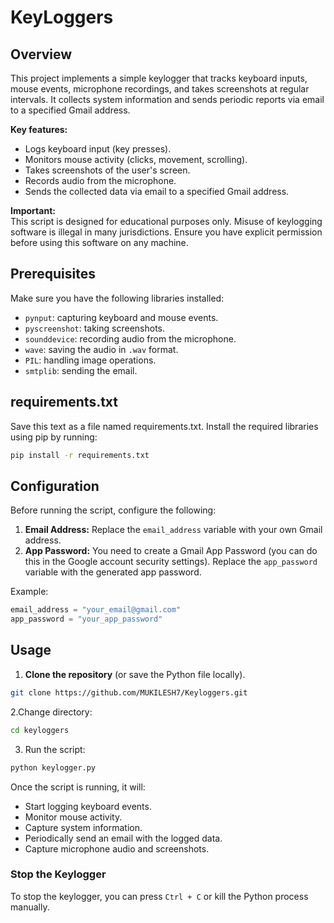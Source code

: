 
# KeyLoggers

## Overview
This project implements a simple keylogger that tracks keyboard inputs, mouse events, microphone recordings, and takes screenshots at regular intervals. It collects system information and sends periodic reports via email to a specified Gmail address.

**Key features:**
- Logs keyboard input (key presses).
- Monitors mouse activity (clicks, movement, scrolling).
- Takes screenshots of the user's screen.
- Records audio from the microphone.
- Sends the collected data via email to a specified Gmail address.

**Important:**  
This script is designed for educational purposes only. Misuse of keylogging software is illegal in many jurisdictions. Ensure you have explicit permission before using this software on any machine.

## Prerequisites
Make sure you have the following libraries installed:
- `pynput`:  capturing keyboard and mouse events.
- `pyscreenshot`:  taking screenshots.
- `sounddevice`: recording audio from the microphone.
- `wave`: saving the audio in `.wav` format.
- `PIL`: handling image operations.
- `smtplib`:  sending the email.


## requirements.txt
Save this text as a file named requirements.txt.
Install the required libraries using pip by running:

```bash
pip install -r requirements.txt
```

## Configuration
Before running the script, configure the following:
1. **Email Address:** Replace the `email_address` variable with your own Gmail address.
2. **App Password:** You need to create a Gmail App Password (you can do this in the Google account security settings). Replace the `app_password` variable with the generated app password.

Example:
```python
email_address = "your_email@gmail.com"
app_password = "your_app_password"
```

## Usage

1. **Clone the repository** (or save the Python file locally).
```bash
git clone https://github.com/MUKILESH7/Keyloggers.git
```
2.Change directory:
```bash
cd keyloggers
```
3. Run the script:

```bash
python keylogger.py
```

Once the script is running, it will:
- Start logging keyboard events.
- Monitor mouse activity.
- Capture system information.
- Periodically send an email with the logged data.
- Capture microphone audio and screenshots.

### Stop the Keylogger
To stop the keylogger, you can press `Ctrl + C` or kill the Python process manually.

